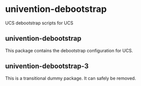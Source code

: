 # univention-debootstrap
UCS debootstrap scripts for UCS

## univention-debootstrap
This package contains the debootstrap configuration for UCS.

## univention-debootstrap-3
This is a transitional dummy package. It can safely be removed.
